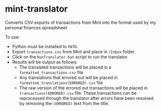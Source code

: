 # mint-translator

Converts CSV exports of transactions from Mint into the format used by my personal finances spreadsheet.

To use:

- Python must be installed to `PATH`.
- Export `transactions.csv` from Mint and place in `/Inbox` folder.
- Click on the `RunTranslator.bat` script to run the translator.
- Results will be output as follows:
    - The translated transactions will be placed in a `formatted_transactions.csv` file
    - Any translations that errored out will be placed in `formatted_translations(ERRORED).csv` file
    - The raw version of the errored out transactions will be placed in `transactions(ERRORED).csv` file. These
      transactions can be reprocessed through the translator after errors have been resolved by removing the `(ERRORED)`
      text from the title.